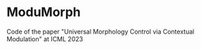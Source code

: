 # ModuMorph
Code of the paper "Universal Morphology Control via Contextual Modulation" at ICML 2023
